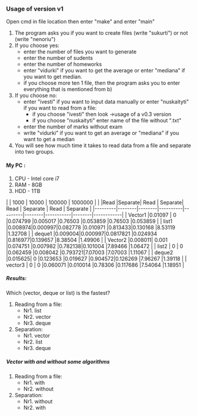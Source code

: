 ### Usage of version v1 

Open cmd in file location then enter "make" and enter "main"

1. The program asks you if you want to create files (write "sukurti") or not (write "nenoriu")
2. If you choose yes:
    - enter the number of files you want to generate
    - enter the number of sudents
    - enter the number of homeworks
    - enter "vidurki" if you want to get the average or enter "mediana" if you want to get median.   
    - if you choose more ten 1 file, then the program asks you to enter everything that is mentioned from b)
3. If you choose no:
    - enter "ivesti" if you want to input data manually or enter "nuskaityti" if you want to read from a file:
      - if you choose "ivesti" then look ->usage of a v0.3 version
      - if you choose "nuskaityti" enter name of the file without ".txt"</h6>
     - enter the number of marks without exam </h6>
     - write "vidurki" if you want to get an average or "mediana" if you want to get a median
4. You will see how much time it takes to read data from a file and separate into two groups.

#### My PC :
1. CPU - Intel core i7
2. RAM - 8GB
3. HDD - 1TB


|         |         1000    |       10000        |       100000       |       1000000       |
|         |Read    |Separate|   Read   | Separate|  Read  | Separate  |  Read  |  Separate  |
|---------|--------|--------|----------|---------|--------|-----------|--------|------------|
| Vector1 |0.01097 |    0   |0.074799  |0.005017 |0.76503 |0.053859   |0.76503 |0.053859    |
| list1   |0.008974|0.000997|0.082778  |0.010971 |0.813433|0.130168   |8.53119 |1.32708     |
| deque1  |0.009004|0.000997|0.0817821 |0.024934 |0.816977|0.139657   |8.38504 |1.49906     |
| Vector2 |0.008011| 0.001  |0.074751  |0.007982 |0.782138|0.101004   |7.89466 |1.06472     |
| list2   |   0    |    0   |0.062459  |0.008042 |0.793721|7.07003    |7.07003 |1.11067     | 
| deque2  |0.015625|    0   |0.123653  |0.019627 |0.904572|0.126269   |7.96267 |1.39118     |
| vector3 |  0     |    0   |0.060071  |0.010014 |0.78306 |0.117686   |7.54064 |1.18951     |  


##### Results:
Which (vector, deque or list) is the fastest?
1. Reading from a file:
    - Nr1. list
    - Nr2. vector
    - Nr3. deque
2. Separation:
    - Nr1. vector
    - Nr2. list
    - Nr3. deque
    
##### Vector with and without some algorithms
1. Reading from a file:
    - Nr1. with
    - Nr2. without
2. Separation:
    - Nr1. without
    - Nr2. with
